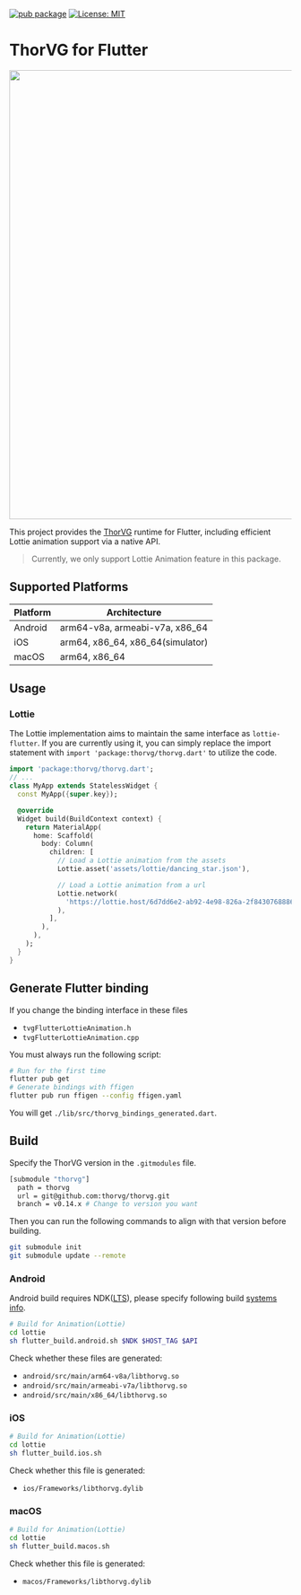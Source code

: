 
[![pub package](https://img.shields.io/pub/v/thorvg.svg)](https://pub.dev/packages/thorvg)
[![License: MIT](https://img.shields.io/badge/License-MIT-green.svg)](https://opensource.org/licenses/MIT)

# ThorVG for Flutter

<p align="center">
  <img width="800" height="auto" src="https://github.com/thorvg/thorvg.site/blob/main/readme/logo/512/thorvg-banner.png">
</p>

This project provides the [ThorVG](https://github.com/thorvg/thorvg) runtime for Flutter, including efficient Lottie animation support via a native API.

> Currently, we only support Lottie Animation feature in this package.

## Supported Platforms

| Platform | Architecture |
| ------------- | ------------- |
| Android | arm64-v8a, armeabi-v7a, x86_64 |
| iOS | arm64, x86_64, x86_64(simulator) |
| macOS | arm64, x86_64 |

## Usage

### Lottie
The Lottie implementation aims to maintain the same interface as `lottie-flutter`. If you are currently using it, you can simply replace the import statement with `import 'package:thorvg/thorvg.dart'` to utilize the code.

```dart
import 'package:thorvg/thorvg.dart';
// ...
class MyApp extends StatelessWidget {
  const MyApp({super.key});

  @override
  Widget build(BuildContext context) {
    return MaterialApp(
      home: Scaffold(
        body: Column(
          children: [
            // Load a Lottie animation from the assets
            Lottie.asset('assets/lottie/dancing_star.json'),

            // Load a Lottie animation from a url
            Lottie.network(
              'https://lottie.host/6d7dd6e2-ab92-4e98-826a-2f8430768886/NGnHQ6brWA.json'
            ),
          ],
        ),
      ),
    );
  }
}
```

## Generate Flutter binding

If you change the binding interface in these files
- `tvgFlutterLottieAnimation.h`
- `tvgFlutterLottieAnimation.cpp`

You must always run the following script:

```sh
# Run for the first time
flutter pub get
# Generate bindings with ffigen
flutter pub run ffigen --config ffigen.yaml
```

You will get `./lib/src/thorvg_bindings_generated.dart`.


## Build

Specify the ThorVG version in the `.gitmodules` file.

```sh
[submodule "thorvg"]
  path = thorvg
  url = git@github.com:thorvg/thorvg.git
  branch = v0.14.x # Change to version you want
```

Then you can run the following commands to align with that version before building.

```sh
git submodule init
git submodule update --remote
```

### Android

Android build requires NDK([LTS](https://developer.android.com/ndk/downloads#lts-downloads)), please specify following build [systems info](https://developer.android.com/ndk/guides/other_build_systems?_gl=1*19sk6gt*_up*MQ..*_ga*MTYxMjIxMTcwMi4xNzE0MTE5NTk1*_ga_6HH9YJMN9M*MTcxNDExOTU5NS4xLjAuMTcxNDExOTU5NS4wLjAuMA..#overview).

```sh
# Build for Animation(Lottie)
cd lottie
sh flutter_build.android.sh $NDK $HOST_TAG $API
```

Check whether these files are generated:
- `android/src/main/arm64-v8a/libthorvg.so`
- `android/src/main/armeabi-v7a/libthorvg.so`
- `android/src/main/x86_64/libthorvg.so`

### iOS
```sh
# Build for Animation(Lottie)
cd lottie
sh flutter_build.ios.sh
```

Check whether this file is generated:
- `ios/Frameworks/libthorvg.dylib`

### macOS
```sh
# Build for Animation(Lottie)
cd lottie
sh flutter_build.macos.sh
```

Check whether this file is generated:
- `macos/Frameworks/libthorvg.dylib`
